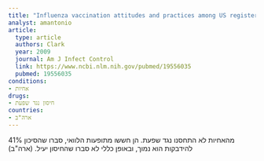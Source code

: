```yaml
---
title: "Influenza vaccination attitudes and practices among US registered nurses"
analyst: amantonio
article:
  type: article
  authors: Clark
  year: 2009
  journal: Am J Infect Control
  link: https://www.ncbi.nlm.nih.gov/pubmed/19556035
  pubmed: 19556035
conditions:
- אחיות
drugs:
- חיסון נגד שפעת
countries:
- ארה"ב
---
```


41% מהאחיות לא התחסנו נגד שפעת. הן חששו מתופעות הלוואי, סברו שהסיכון להידבקות הוא נמוך, ובאופן כללי לא סברו שהחיסון יעיל. (ארה"ב)
